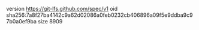 version https://git-lfs.github.com/spec/v1
oid sha256:7a8f27ba4142c9a62d02086a0feb0232cb406896a09f5e9ddba9c97b0a0ef9ba
size 8909
